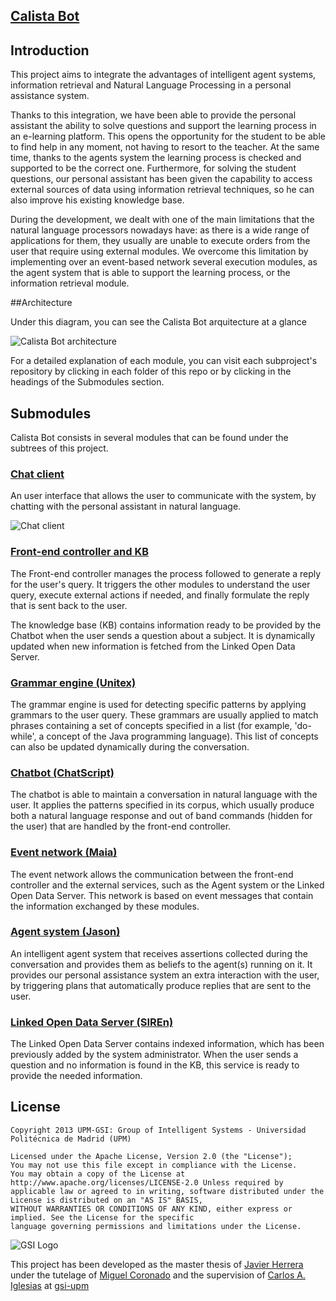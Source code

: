## [Calista Bot](https://github.com/gsi-upm/calista-bot)


## Introduction

This project aims to integrate the advantages of intelligent agent systems, information retrieval and Natural Language Processing in a personal assistance system.

Thanks to this integration, we have been able to provide the personal assistant the ability to solve questions and support the learning process in an e-learning platform. This opens the opportunity for the student to be able to find help in any moment, not having to resort to the teacher. At the same time, thanks to the agents system the learning process is checked and supported to be the correct one. Furthermore, for solving the student questions, our personal assistant has been given the capability to access external sources of data using information retrieval techniques, so he can also improve his existing knowledge base.

During the development, we dealt with one of the main limitations that the natural language processors nowadays have: as there is a wide range of applications for them, they usually are unable to execute orders from the user that require using external modules. We overcome this limitation by implementing over an event-based network several execution modules, as the agent system that is able to support the learning process, or the information retrieval module. 



##Architecture

Under this diagram, you can see the Calista Bot arquitecture at a glance

![Calista Bot architecture](http://img849.imageshack.us/img849/9230/w8nl.png)

For a detailed explanation of each module, you can visit each subproject's repository by clicking in each folder of this repo or by clicking in the headings of the Submodules section.



## Submodules
Calista Bot consists in several modules that can be found under the subtrees of this project.
 

### [Chat client](https://github.com/gsi-upm/calista-bot/tree/master/Chat-client) 
An user interface that allows the user to communicate with the system, by chatting with the personal assistant in natural language.

![Chat client](http://img14.imageshack.us/img14/8480/x6ex.png)


### [Front-end controller and KB](https://github.com/gsi-upm/calista-bot/tree/master/FE-Controller) 
The Front-end controller manages the process followed to generate a reply for the user's query. It triggers the other modules to understand the user query, execute external actions if needed, and finally formulate the reply that is sent back to the user. 

The knowledge base (KB) contains information ready to be provided by the Chatbot when the user sends a question about a subject. It is dynamically updated when new information is fetched from the Linked Open Data Server.


### [Grammar engine (Unitex)](https://github.com/gsi-upm/calista-bot/tree/master/Unitex) 
The grammar engine is used for detecting specific patterns by applying grammars to the user query. These grammars are usually applied to match phrases containing a set of concepts specified in a list (for example, 'do-while', a concept of the Java programming language). This list of concepts can also be updated dynamically during the conversation. 

### [Chatbot (ChatScript)](https://github.com/gsi-upm/calista-bot/tree/master/ChatScript) 
The chatbot is able to maintain a conversation in natural language with the user. It applies the patterns specified in its corpus, which usually produce both a natural language response and out of band commands (hidden for the user) that are handled by the front-end controller. 

### [Event network (Maia)](https://github.com/gsi-upm/Maia) 
The event network allows the communication between the front-end controller and the external services, such as the Agent system or the Linked Open Data Server. This network is based on event messages that contain the information exchanged by these modules. 

### [Agent system (Jason)](https://github.com/gsi-upm/calista-bot/tree/master/Agent-system) 
An intelligent agent system that receives assertions collected during the conversation and provides them as beliefs to the agent(s) running on it. It provides our personal assistance system an extra interaction with the user, by triggering plans that automatically produce replies that are sent to the user.

### [Linked Open Data Server (SIREn)](https://github.com/gsi-upm/calista-bot/tree/master/SIREn) 
The Linked Open Data Server contains indexed information, which has been previously added by the system administrator. When the user sends a question and no information is found in the KB, this service is ready to provide the needed information. 




## License

```
Copyright 2013 UPM-GSI: Group of Intelligent Systems - Universidad Politécnica de Madrid (UPM)

Licensed under the Apache License, Version 2.0 (the "License"); 
You may not use this file except in compliance with the License. 
You may obtain a copy of the License at http://www.apache.org/licenses/LICENSE-2.0 Unless required by 
applicable law or agreed to in writing, software distributed under the License is distributed on an "AS IS" BASIS,
WITHOUT WARRANTIES OR CONDITIONS OF ANY KIND, either express or implied. See the License for the specific 
language governing permissions and limitations under the License.
```
![GSI Logo](http://gsi.dit.upm.es/templates/jgsi/images/logo.png)

This project has been developed as the master thesis of [Javier Herrera](https://github.com/javiherrera) under the tutelage of [Miguel Coronado](https://github.com/miguelcb84) and the supervision of [Carlos A. Iglesias](https://github.com/cif2cif) at [gsi-upm](https://github.com/gsi-upm)
